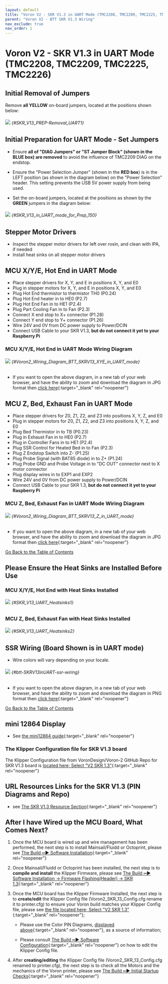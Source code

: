 ```yaml
---
layout: default
title: "Voron V2 - SKR V1.3 in UART Mode (TMC2208, TMC2209, TMC2225, TMC2226)"
parent: "Voron V2 - BTT SKR V1.3 Wiring"
nav_exclude: true
nav_order: 1
---
```


# Voron V2 - SKR V1.3 in UART Mode (TMC2208, TMC2209, TMC2225, TMC2226)

## Initial Removal of Jumpers

Remove **all <span class="color-blind-yellow">YELLOW</span>** on-board jumpers, located at the positions shown below:

###### ![](./images/SKR_V1.3_PREP-Removal_150.png) {#SKR_V13_PREP-Removal_UART1}

## Initial Preparation for UART Mode - Set Jumpers

* Ensure **all of "DIAG Jumpers" or "ST Jumper Block" (shown in the <span class="color-blind-blue">BLUE box</span>) are removed** to avoid the influence of TMC2209 DIAG on the endstop.

* Ensure the "Power Selection Jumper" (shown in the **<span class="color-blind-red">RED box</span>**) is in the LEFT position (as shown in the diagram below) on the "Power Selection" header. This setting prevents the USB 5V power supply from being used.

* Set the on-board jumpers, located at the positions as shown by the **<span class="color-blind-green">GREEN</span>** jumpers in the diagram below:

###### ![](./images/SKR_V1.3_in_UART_mode_PREP_150.png) {#SKR_V13_in_UART_mode_for_Prep_150}

## Stepper Motor Drivers
* Inspect the stepper motor drivers for left over rosin, and clean with IPA, if needed
* Install heat sinks on all stepper motor drivers

## MCU X/Y/E, Hot End in UART Mode

* Place stepper drivers for X, Y, and E in positions X, Y, and E0
* Plug in stepper motors for X, Y, and E in positions X, Y, and E0
* Plug Hot End thermistor to thermistor TH0 (P0.24)
* Plug Hot End heater in to HE0 (P2.7)
* Plug Hot End Fan in to HE1 (P2.4)
* Plug Part Cooling Fan in to Fan (P2.3)
* Connect X end stop to X+ connector (P1.28)
* Connect Y end stop to Y+ connector (P1.26)
* Wire 24V and 0V from DC power supply to Power/DCIN
* Connect USB Cable to your SKR V1.3, **but do not connect it yet to your Raspberry Pi**

### MCU X/Y/E, Hot End in UART Mode Wiring Diagram

###### ![](./images/Voron2.4r2_Wiring_Diagram_BTT_SKRV1.3_XYE_in_UART_mode_150.jpg) {#Voron2_Wiring_Diagram_BTT_SKRV13_XYE_in_UART_mode}

* <span class="fs_percent_110">If you want to open the above diagram, in a new tab of your web browser, and have the ability to zoom and download the diagram in JPG format then [click here](./images/Voron2.4r2_Wiring_Diagram_BTT_SKRV1.3_XYE_in_UART_mode_150.jpg){:target="_blank" rel="noopener"}</span>

## MCU Z, Bed, Exhaust Fan in UART Mode

* Place stepper drivers for Z0, Z1, Z2, and Z3 into positions X, Y, Z, and E0
* Plug in stepper motors for Z0, Z1, Z2, and Z3 into positions X, Y, Z, and E0
* Plug Bed Thermistor in to TB (P0.23)
* Plug in Exhaust Fan in to HE0 (P2.7)
* Plug in Controller Fans in to HE1 (P2.4)
* Plug SSR Control for Heated Bed in to Fan (P2.3)
* Plug Z Endstop Switch into Z- (P1.25)
* Plug Probe Signal (with BAT85 diode) in to Z+ (P1.24)
* Plug Probe GND and Probe Voltage in to "DC OUT" connector next to X motor connector
* Plug display wires in to EXP1 and EXP2
* Wire 24V and 0V from DC power supply to Power/DCIN
* Connect USB Cable to your SKR 1.3, **but do not connect it yet to your Raspberry Pi**

### MCU Z, Bed, Exhaust Fan in UART Mode Wiring Diagram

###### ![](./images/Voron2.4r2_Wiring_Diagram_BTT_SKRV1.3_Z_in_UART_mode_150.jpg) {#Voron2_Wiring_Diagram_BTT_SKRV13_Z_in_UART_mode}

* <span class="fs_percent_110">If you want to open the above diagram, in a new tab of your web browser, and have the ability to zoom and download the diagram in JPG format then [click here](./images/Voron2.4r2_Wiring_Diagram_BTT_SKRV1.3_Z_in_UART_mode_150.jpg){:target="_blank" rel="noopener"}</span>

[Go Back to the Table of Contents](./v2_skr13_wiring#table-of-contents)

## Please Ensure the Heat Sinks are Installed Before Use

### MCU X/Y/E, Hot End with Heat Sinks Installed

###### ![](./images/SKR_V1.3_in_UART_mode_Heatsinks1_150.png) {#SKR_V13_UART_Heatsinks1}

### MCU Z, Bed, Exhaust Fan with Heat Sinks Installed

###### ![](./images/SKR_V1.3_in_UART_Mode_Heatsinks2_150.png) {#SKR_V13_UART_Heatsinks2}

## SSR Wiring (Board Shown is in UART mode)

* Wire colors will vary depending on your locale.

###### ![](./images/btt-SKRV1.3inUART-ssr-wiring.png) {#btt-SKRV13inUART-ssr-wiring}

* If you want to open the above diagram, in a new tab of your web browser, and have the ability to zoom and download the diagram in PNG format then [click here](./images/btt-SKRV1.3inUART-ssr-wiring.png){:target="_blank" rel="noopener"}

[Go Back to the Table of Contents](./v2_skr13_wiring#table-of-contents)

## mini 12864 Display

* See [the mini12864 guide](./mini12864_klipper_guide#mini12864-klipper-guide){:target="_blank" rel="noopener"}

### The Klipper Configuration file for SKR V1.3 board

The Klipper Configuration file from VoronDesign/Voron-2 GitHub Repo for SKR V1.3 board is [located here; Select "V2 SKR 1.3"](../../build/software/configuration#initial-voron-printer-configuration){:target="_blank" rel="noopener"}

## URL Resources Links for the SKR V1.3 (PIN Diagrams and Repo)

* see [The SKR V1.3 Resource Section](./skr_v13_Resources#color-pin-diagram-for-skr-v13){:target="_blank" rel="noopener"}

## After I have Wired up the MCU Board, What Comes Next?

1. Once the MCU board is wired up and wire management has been performed, the next step is to install Mainsail/Fluidd or Octoprint, please see [The Build ═► Software Installation](../../build/software/index#software-installation){:target="_blank" rel="noopener"}

2. Once Mainsail/Fluidd or Octoprint has been installed, the next step is to **compile and install** the Klipper Firmware, please see [The Build ═► Software Installation -> Firmware Flashing(Header) -> SKR 1.3](../../build/software/skr13_klipper#skr-1314-klipper-firmware){:target="_blank" rel="noopener"}

3. Once the MCU board has the Klipper Firmware Installed, the next step is to **create/edit** the Klipper Config file (Voron2_SKR_13_Config.cfg rename it to printer.cfg) to ensure your Voron build matches your Klipper Config file, please see [the file located here; Select "V2 SKR 1.3"](../../build/software/configuration#initial-voron-printer-configuration){:target="_blank" rel="noopener"};

    * Please use the Color PIN Diagrams, [displayed above](./skr_v13_Resources#SKRV13_Colored_PIN_Diagram){:target="_blank" rel="noopener"}, as a source of information;

    * Please consult [The Build ═► Software Configuration](../../build/software/configuration#software-configuration){:target="_blank" rel="noopener"} on how to edit the Klipper Config file.


4. After **creating/editing** the Klipper Config file (Voron2_SKR_13_Config.cfg renamed to printer.cfg), the next step is to check all the Motors and the mechanics of the Voron printer, please see [The Build ═► Initial Startup Checks](../../build/startup/index#initial-startup-checks){:target="_blank" rel="noopener"}